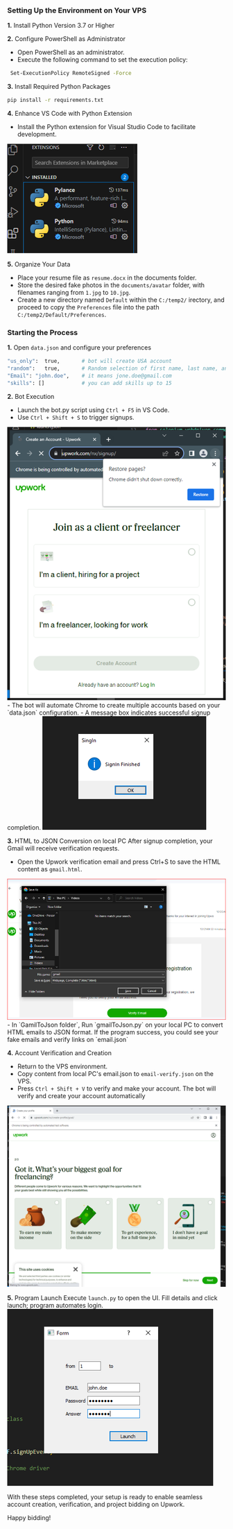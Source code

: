 
###  Setting Up the Environment on Your VPS

 **1.** Install Python Version 3.7 or Higher

 **2.** Configure PowerShell as Administrator
- Open PowerShell as an administrator.
- Execute the following command to set the execution policy:
```bash
 Set-ExecutionPolicy RemoteSigned -Force
```

 **3.** Install Required Python Packages
```bash
pip install -r requirements.txt
```

 **4.** Enhance VS Code with Python Extension
- Install the Python extension for Visual Studio Code to facilitate development.
<img src="screens/e4.PNG"  />

 **5.** Organize Your Data
- Place your resume file as `resume.docx` in the documents folder.
- Store the desired fake photos in the `documents/avatar` folder, with filenames ranging from `1.jpg` to `10.jpg`.
- Create a new directory named `Default` within the `C:/temp2/`  irectory, and proceed to copy the `Preferences` file into the path `C:/temp2/Default/Preferences`.

### Starting the Process 
 **1.** Open `data.json` and configure your preferences
```bash
"us_only":  true,       # bot will create USA account
"random":   true,       # Random selection of first name, last name, and photo for account
"Email": "john.doe",    # it means jone.doe@gmail.com
"skills": []            # you can add skills up to 15
```
 
 **2.** Bot Execution
- Launch the bot.py script using `Ctrl + F5` in VS Code.
- Use `Ctrl + Shift + S` to trigger signups.
<img src="screens/p2.PNG"  />
- The bot will automate Chrome to create multiple accounts based on your `data.json` configuration.
- A message box indicates successful signup completion.
<img src="screens/p2-2.PNG"  />

 **3.** HTML to JSON Conversion on local PC
After signup completion, your Gmail will receive verification requests.
- Open the Upwork verification email and press Ctrl+S to save the HTML content as `gmail.html`.
<img src="screens/p3.PNG"  />
- In `GamilToJson folder`, Run `gmailToJson.py` on your local PC to convert HTML emails to JSON format.
If the program success, you could see your fake emails and verify links on `email.json`


 **4.** Account Verification and Creation
- Return to the VPS environment.
- Copy content from local PC's email.json to `email-verify.json` on the VPS.
- Press `Ctrl + Shift + V` to verify and make your account.
The bot will verify and create your account automatically
<img src="screens/p4.PNG"  />

 **5.** Program Launch
Execute `launch.py` to open the UI.
Fill details and click launch; program automates login.
<img src="screens/p5.PNG"  />

With these steps completed, your setup is ready to enable seamless account creation, verification, and project bidding on Upwork. 

Happy bidding!